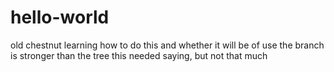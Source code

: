 # hello-world
old chestnut
learning how to do this and whether it will be of use
the branch is stronger than the tree
this needed saying, but not that much
